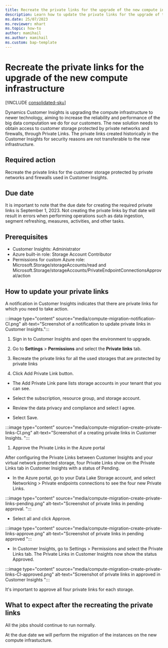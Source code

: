 ```yaml
---
title: Recreate the private links for the upgrade of the new compute infrastructure
description: Learn how to update the private links for the upgrade of the compute infrastructure
ms.date: 25/07/2023
ms.reviewer: mhart
ms.topic: how-to
author: mamihail
ms.author: mamihail
ms.custom: bap-template
---
```


# Recreate the private links for the upgrade of the new compute infrastructure

[!INCLUDE [consolidated-sku](./includes/consolidated-sku.md)]

Dynamics Customer Insights is upgrading the compute infrastructure to newer technology, aiming to increase the reliability and performance of the big data computation we do for our customers. The new solution needs to obtain access to customer storage protected by private networks and firewalls, through Private Links. The private links created historically in the Customer Insights for security reasons are not transferable to the new infrastructure.

## Required action

 Recreate the private links for the customer storage protected by private networks and firewalls used in Customer Insights. 

## Due date

 It is important to note that the due date for creating the required private links is September 1, 2023. Not creating the private links by that date will result in errors when performing operations such as data ingestion, segment refreshing, measures, activities, and other tasks.

## Prerequisites

- Customer Insights: Administrator
- Azure built-in role: Storage Account Contributor
- Permissions for custom Azure role: Microsoft.Storage/storageAccounts/read and Microsoft.Storage/storageAccounts/PrivateEndpointConnectionsApproval/action

## How to update your private links 

A notification in Customer Insights indicates that there are private links for which you need to take action.

:::image type="content" source="media/compute-migration-notification-CI.png" alt-text="Screenshot of a notification to update private links in Customer Insights.":::

1. Sign in to Customer Insights and open the environment to upgrade.

1. Go to **Settings** > **Permissions**  and select the  **Private links** tab.  

1. Recreate the private links for all the used storages that are protected by private links 

1. Click Add Private Link button.

 - The Add Private Link pane lists storage accounts in your tenant that you can see.

 - Select the subscription, resource group, and storage account.

 - Review the data privacy and compliance and select I agree.

 - Select Save.

:::image type="content" source="media/compute-migration-create-private-links-CI.png" alt-text="Screenshot of a creating private links in Customer Insights. ":::

1. Approve the Private Links in the Azure portal

After configuring the Private Links between Customer Insights and your virtual network protected storage, four Private Links show on the Private Links tab in Customer Insights with a status of Pending.

- In the Azure portal, go to your Data Lake Storage account, and select Networking > Private endpoints connections to see the four new Private Links.

:::image type="content" source="media/compute-migration-create-private-links-pending.png" alt-text="Screenshot of private links in pending approval. ":::

- Select all and click Approve.

:::image type="content" source="media/compute-migration-create-private-links-approve.png" alt-text="Screenshot of private links in pending approved ":::

- In Customer Insights, go to Settings > Permissions and select the Private Links tab. The Private Links in Customer Insights now show the status Approved.

:::image type="content" source="media/compute-migration-create-private-links-CI-approved.png" alt-text="Screenshot of private links in approved in Customer Insights ":::

It's important to approve all four private links for each storage. 


## What to expect after the recreating the private links

All the jobs should continue to run normally.

At the due date we will perform the migration of the instances on the new compute infrastucture. 

